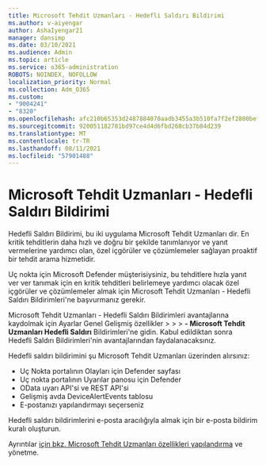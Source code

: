 ```yaml
---
title: Microsoft Tehdit Uzmanları - Hedefli Saldırı Bildirimi
ms.author: v-aiyengar
author: AshaIyengar21
manager: dansimp
ms.date: 03/10/2021
ms.audience: Admin
ms.topic: article
ms.service: o365-administration
ROBOTS: NOINDEX, NOFOLLOW
localization_priority: Normal
ms.collection: Adm_O365
ms.custom:
- "9004241"
- "8320"
ms.openlocfilehash: afc210b65353d2487884070aadb3455a3b510fa7f2ef2800bef31cb77a5f1751
ms.sourcegitcommit: 920051182781bd97ce4d4d6fbd268cb37b84d239
ms.translationtype: MT
ms.contentlocale: tr-TR
ms.lasthandoff: 08/11/2021
ms.locfileid: "57901488"
---
```

# <a name="microsoft-threat-experts---targeted-attack-notification"></a>Microsoft Tehdit Uzmanları - Hedefli Saldırı Bildirimi

Hedefli Saldırı Bildirimi, bu iki uygulama Microsoft Tehdit Uzmanları dir. En kritik tehditlerin daha hızlı ve doğru bir şekilde tanımlanıyor ve yanıt vermelerine yardımcı olan, özel içgörüler ve çözümlemeler sağlayan proaktif bir tehdit arama hizmetidir.

Uç nokta için Microsoft Defender müşterisiysiniz, bu tehditlere hızla yanıt ver ver tanımak için en kritik tehditleri belirlemeye yardımcı olacak özel içgörüler ve çözümlemeler almak için Microsoft Tehdit Uzmanları - Hedefli Saldırı Bildirimleri'ne başvurmanız gerekir.

Microsoft Tehdit Uzmanları - Hedefli Saldırı Bildirimleri avantajlarına kaydolmak için Ayarlar Genel Gelişmiş özellikler  >    >    >  **- Microsoft Tehdit Uzmanları Hedefli Saldırı** Bildirimleri'ne gidin. Kabul edildiktan sonra Hedefli Saldırı Bildirimleri'nin avantajlarından faydalanacaksınız.

Hedefli saldırı bildirimini şu Microsoft Tehdit Uzmanları üzerinden alırsınız:

- Uç Nokta portalının Olayları için Defender sayfası
- Uç nokta portalının Uyarılar panosu için Defender
- OData uyarı API'si ve REST API'si
- Gelişmiş avda DeviceAlertEvents tablosu
- E-postanızı yapılandırmayı seçerseniz

Hedefli saldırı bildirimlerini e-posta aracılığıyla almak için bir e-posta bildirim kuralı oluşturun. 

Ayrıntılar [için bkz. Microsoft Tehdit Uzmanları özellikleri yapılandırma](https://docs.microsoft.com/windows/security/threat-protection/microsoft-defender-atp/configure-microsoft-threat-experts) ve yönetme.
